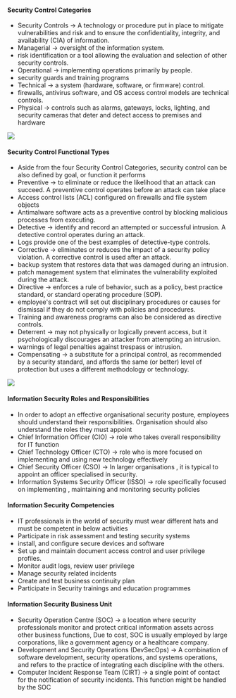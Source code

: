 #### Security Control Categories

* Security Controls → A technology or procedure put in place to mitigate vulnerabilities and risk and to ensure the confidentiality, integrity, and availability (CIA) of information.
* Managerial → oversight of the information system.&#x20;
* risk identification or a tool allowing the evaluation and selection of other security controls.
* Operational →  implementing operations primarily by people.&#x20;
* security guards and training programs
* Technical → a system (hardware, software, or firmware) control.
* &#x20;firewalls, antivirus software, and OS access control models are technical controls.&#x20;
* Physical → controls such as alarms, gateways, locks, lighting, and security cameras that deter and detect access to premises and hardware

![](https://lh7-rt.googleusercontent.com/docsz/AD\_4nXdHHA4CgrNq8X6mmSFnoBM5Qbm9gWxsYQfNYVIhpCmoi1XmUIAFLIa7qcZpmU96\_Qt7uTSpu14jopZVlShVZ3fqTA94qlGH05CmkUwqI0G6c17a4Us5nYfGQEsgexAlsNQNJnDQMwLBuliV1\_sbtNUveoE?key=9a5-3sW0xAJDxFQ-9ELx2g)

#### Security Control Functional Types

* Aside from the four Security Control Categories, security control can be also defined by goal, or function it performs
* Preventive →  to eliminate or reduce the likelihood that an attack can succeed. A preventive control operates before an attack can take place
* Access control lists (ACL) configured on firewalls and file system objects&#x20;
* Antimalware software acts as a preventive control by blocking malicious processes from executing.&#x20;
* Detective → identify and record an attempted or successful intrusion. A detective control operates during an attack.
* &#x20;Logs provide one of the best examples of detective-type controls.
* Corrective → eliminates or reduces the impact of a security policy violation. A corrective control is used after an attack.&#x20;
* backup system that restores data that was damaged during an intrusion.&#x20;
* patch management system that eliminates the vulnerability exploited during the attack.
* Directive → enforces a rule of behavior, such as a policy, best practice standard, or standard operating procedure (SOP).&#x20;
* employee's contract will set out disciplinary procedures or causes for dismissal if they do not comply with policies and procedures.&#x20;
* Training and awareness programs can also be considered as directive controls.
* Deterrent → may not physically or logically prevent access, but it psychologically discourages an attacker from attempting an intrusion.
* warnings of legal penalties against trespass or intrusion.
* Compensating → a substitute for a principal control, as recommended by a security standard, and affords the same (or better) level of protection but uses a different methodology or technology.

![](https://lh7-rt.googleusercontent.com/docsz/AD\_4nXd\_pxl1B6\_BgqqYdZtZGVMlv\_02nAe2s9qAfBOW7hkQxJByF99GVq9Cxz337Gq2g\_GWS0lPd\_YhMIkl0Nuj\_S5oMazv3vuGHB8f0jYm09YwM2IaJgo42l7BUiaPrFkN7KVGMEbnBsRzAc7zyCGaRzZig5U?key=9a5-3sW0xAJDxFQ-9ELx2g)

#### Information Security Roles and Responsibilities

* In order to adopt an effective organisational security posture, employees should understand their responsibilities. Organisation should also understand the roles they must appoint
* Chief Information Officer (CIO) → role who takes overall responsibility for IT function
* Chief Technology Officer (CTO) → role who is more focused on implementing and using new technology effectively
* Chief Security Officer (CSO) → In larger organisations , it is typical to appoint an officer specialised in security.&#x20;
* Information Systems Security Officer (ISSO) → role specifically focused on implementing , maintaining and monitoring security policies

#### Information Security Competencies

* IT professionals in the world of security must wear different hats and must be competent in below activities
* Participate in risk assessment and testing security systems
* install, and configure secure devices and software
* Set up and maintain document access control and user privilege profiles.
* Monitor audit logs, review user privilege&#x20;
* Manage security related incidents
* Create and test business continuity plan&#x20;
* Participate in Security trainings and education programmes

#### Information Security Business Unit

* Security Operation Centre (SOC) →  a location where security professionals monitor and protect critical information assets across other business functions, Due to cost, SOC is usually employed by large corporations, like a government agency or a healthcare company.&#x20;
* Development and Security Operations (DevSecOps) → A combination of software development, security operations, and systems operations, and refers to the practice of integrating each discipline with the others.
* Computer Incident Response Team (CIRT) →  a single point of contact for the notification of security incidents. This function might be handled by the SOC&#x20;
